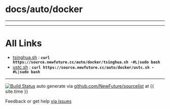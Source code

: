 
# docs/auto/docker
---



---

# All Links

* [tsinghua.sh](tsinghua.sh) : **`curl https://source.newfuture.cc/auto/docker/tsinghua.sh -#L|sudo bash`** 
* [ustc.sh](ustc.sh) : **`curl https://source.newfuture.cc/auto/docker/ustc.sh -#L|sudo bash`** 

---

[![Build Status](https://travis-ci.org/NewFuture/sourcelist.svg?branch=master)](https://travis-ci.org/NewFuture/sourcelist)
auto generate via [github.com/NewFuture/sourcelist](https://github.com/NewFuture/sourcelist) at {{ site.time }}

Feedback or get help [via issues](https://github.com/NewFuture/sourcelist/issues)
